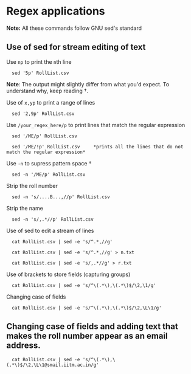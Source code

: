 # Regex applications

**Note:** All these commands follow GNU sed's standard

## Use of sed for stream editing of text

Use `np` to print the `n`th line

      sed '5p' RollList.csv
**Note**: The output might slightly differ from what you'd expect. To understand why, keep reading $\dag$.


Use of `x,yp` to print a range of lines

      sed '2,9p' RollList.csv

Use `/your_regex_here/p` to print lines that match the regular expression

      sed '/ME/p' RollList.csv
      
      sed '/ME/!p' RollList.csv     *prints all the lines that do not match the regular expression*

Use `-n` to supress pattern space $\dag$

      sed -n '/ME/p' RollList.csv

Strip the roll number

      sed -n 's/....B...,//p' RollList.csv

Strip the name

      sed -n 's/,.*//p' RollList.csv

Use of sed to edit a stream of lines

      cat RollList.csv | sed -e 's/^.*,//g'

      cat RollList.csv | sed -e 's/^.*,//g' > n.txt

      cat RollList.csv | sed -e 's/,.*//g' > r.txt

Use of brackets to store fields (capturing groups)

      cat RollList.csv | sed -e 's/^\(.*\),\(.*\)$/\2,\1/g'

Changing case of fields

      cat RollList.csv | sed -e 's/^\(.*\),\(.*\)$/\2,\L\1/g'

## Changing case of fields and adding text that makes the roll number appear as an email address.

      cat RollList.csv | sed -e 's/^\(.*\),\(.*\)$/\2,\L\1@smail.iitm.ac.in/g'

